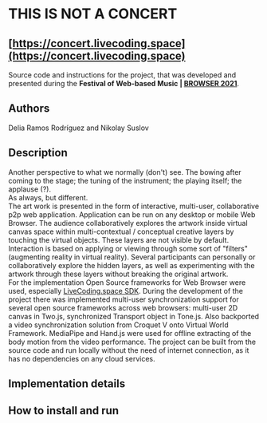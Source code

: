 # THIS IS NOT A CONCERT
## [https://concert.livecoding.space](https://concert.livecoding.space)

Source code and instructions for the project, that was developed and presented during the **Festival of Web-based Music | [BROWSER 2021](https://browsersound.com/)**.

## Authors

Delia Ramos Rodríguez and Nikolay Suslov

## Description

Another perspective to what we normally (don't) see. The bowing after coming to the stage; the tuning of the instrument; the playing itself; the applause (?).  
As always, but different.  
The art work is presented in the form of interactive, multi-user, collaborative p2p web application. Application can be run on any desktop or mobile Web Browser. The audience collaboratively explores the artwork inside virtual canvas space within multi-contextual / conceptual creative layers by touching the virtual objects. These layers are not visible by default. Interaction is based on applying or viewing through some sort of "filters" (augmenting reality in virtual reality). Several participants can personally or collaboratively explore the hidden layers, as well as experimenting with the artwork through these layers without breaking the original artwork.  
For the implementation Open Source frameworks for Web Browser were used, especially [LiveCoding.space SDK](https://github.com/NikolaySuslov/livecodingspace). During the development of the project there was implemented multi-user synchronization support for several open source frameworks across web browsers: multi-user 2D canvas in Two.js, synchronized Transport object in Tone.js. Also backported a video synchronization solution from Croquet V onto Virtual World Framework. MediaPipe and Hand.js were used for offline extracting of the body motion from the video performance. The project can be built from the source code and run locally without the need of internet connection, as it has no dependencies on any cloud services.  

## Implementation details

## How to install and run




